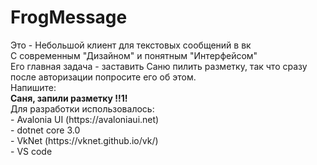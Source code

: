 <h1>FrogMessage</h1>
Это - Небольшой клиент для текстовых сообщений в вк<br>
С современным "Дизайном" и понятным "Интерфейсом"<br>
Его главная задача - заставить Саню пилить разметку, так что сразу после авторизации попросите его об этом.<br>
Напишите:<br>
<b>Саня, запили разметку !!1!</b><br>
Для разработки использовалось:<br>
 - Avalonia UI (https://avaloniaui.net)<br>
 - dotnet core 3.0<br>
 - VkNet (https://vknet.github.io/vk/)<br>
 - VS code<br>

